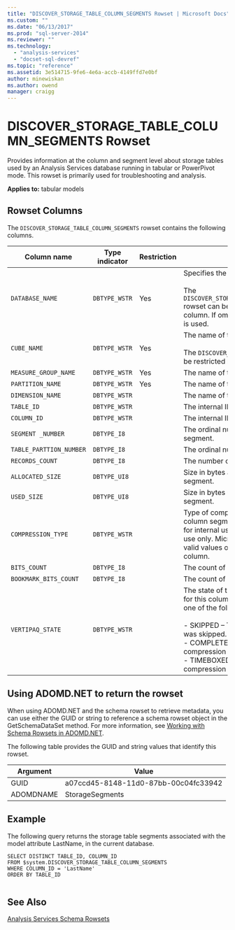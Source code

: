 ```yaml
---
title: "DISCOVER_STORAGE_TABLE_COLUMN_SEGMENTS Rowset | Microsoft Docs"
ms.custom: ""
ms.date: "06/13/2017"
ms.prod: "sql-server-2014"
ms.reviewer: ""
ms.technology: 
  - "analysis-services"
  - "docset-sql-devref"
ms.topic: "reference"
ms.assetid: 3e514715-9fe6-4e6a-accb-4149ffd7e0bf
author: minewiskan
ms.author: owend
manager: craigg
---
```

# DISCOVER_STORAGE_TABLE_COLUMN_SEGMENTS Rowset
  Provides information at the column and segment level about storage tables used by an Analysis Services database running in tabular or PowerPivot mode. This rowset is primarily used for troubleshooting and analysis.  
  
 **Applies to:** tabular models  
  
## Rowset Columns  
 The `DISCOVER_STORAGE_TABLE_COLUMN_SEGMENTS` rowset contains the following columns.  
  
|**Column name**|**Type indicator**|**Restriction**|**Description**|  
|---------------------|------------------------|---------------------|---------------------|  
|`DATABASE_NAME`|`DBTYPE_WSTR`|Yes|Specifies the tabular database.<br /><br /> The `DISCOVER_STORAGE_TABLE_COLUMN_SEGMENTS` rowset can be restricted by using this column. If omitted the current database is used.|  
|`CUBE_NAME`|`DBTYPE_WSTR`|Yes|The name of the model.<br /><br /> The `DISCOVER_STORAGE_TABLES` rowset can be restricted by using this column.|  
|`MEASURE_GROUP_NAME`|`DBTYPE_WSTR`|Yes|The name of the measure group.|  
|`PARTITION_NAME`|`DBTYPE_WSTR`|Yes|The name of the partition.|  
|`DIMENSION_NAME`|`DBTYPE_WSTR`||The name of the dimension.|  
|`TABLE_ID`|`DBTYPE_WSTR`||The internal ID of the table segment.|  
|`COLUMN_ID`|`DBTYPE_WSTR`||The internal ID of the column.|  
|`SEGMENT _NUMBER`|`DBTYPE_I8`||The ordinal number of the table segment.|  
|`TABLE_PARTTION_NUMBER`|`DBTYPE_I8`||The ordinal number of the partition.|  
|`RECORDS_COUNT`|`DBTYPE_I8`||The number of records in the partition.|  
|`ALLOCATED_SIZE`|`DBTYPE_UI8`||Size in bytes allocated to the column segment.|  
|`USED_SIZE`|`DBTYPE_UI8`||Size in bytes used by the column segment.|  
|`COMPRESSION_TYPE`|`DBTYPE_WSTR`||Type of compression applied to the column segment. This value is intended for internal use and customer support use only. Microsoft does not publish valid values or descriptions for this column.|  
|`BITS_COUNT`|`DBTYPE_I8`||The count of bits.|  
|`BOOKMARK_BITS_COUNT`|`DBTYPE_I8`||The count of bookmark bits.|  
|`VERTIPAQ_STATE`|`DBTYPE_WSTR`||The state of the VertiPaq compression for this column segment. The value is one of the following:<br /><br /> -   SKIPPED – The VertiPaq compression was skipped.<br />-   COMPLETED – The VertiPaq compression completed successfully.<br />-   TIMEBOXED – The VertiPaq compression was timeboxed.|  
  
## Using ADOMD.NET to return the rowset  
 When using ADOMD.NET and the schema rowset to retrieve metadata, you can use either the GUID or string to reference a schema rowset object in the GetSchemaDataSet method. For more information, see [Working with Schema Rowsets in ADOMD.NET](../../../relational-databases/native-client-ole-db-rowsets/rowsets.md).  
  
 The following table provides the GUID and string values that identify this rowset.  
  
|Argument|Value|  
|--------------|-----------|  
|GUID|a07ccd45-8148-11d0-87bb-00c04fc33942|  
|ADOMDNAME|StorageSegments|  
  
## Example  
 The following query returns the storage table segments associated with the model attribute LastName, in the current database.  
  
```  
SELECT DISTINCT TABLE_ID, COLUMN_ID   
FROM $system.DISCOVER_STORAGE_TABLE_COLUMN_SEGMENTS  
WHERE COLUMN_ID = 'LastName'  
ORDER BY TABLE_ID  
  
```  
  
## See Also  
 [Analysis Services Schema Rowsets](../analysis-services-schema-rowsets.md)  
  
  
